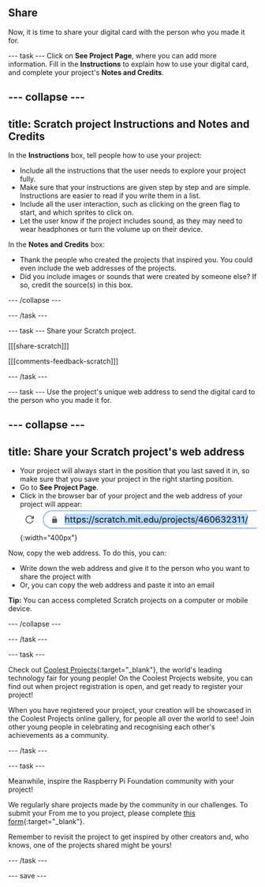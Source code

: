 ## Share
Now, it is time to share your digital card with the person who you made it for. 

--- task ---
Click on **See Project Page**, where you can add more information. Fill in the **Instructions** to explain how to use your digital card, and complete your project's **Notes and Credits**.

--- collapse ---
---
title: Scratch project Instructions and Notes and Credits
---

In the **Instructions** box, tell people how to use your project:
+ Include all the instructions that the user needs to explore your project fully. 
+ Make sure that your instructions are given step by step and are simple. Instructions are easier to read if you write them in a list.
+ Include all the user interaction, such as clicking on the green flag to start, and which sprites to click on. 
+ Let the user know if the project includes sound, as they may need to wear headphones or turn the volume up on their device.

In the **Notes and Credits** box:
+ Thank the people who created the projects that inspired you. You could even include the web addresses of the projects.
+ Did you include images or sounds that were created by someone else? If so, credit the source(s) in this box.

--- /collapse ---

--- /task ---

--- task ---
Share your Scratch project.
 
[[[share-scratch]]]
 
[[[comments-feedback-scratch]]]

--- /task ---

--- task ---
Use the project's unique web address to send the digital card to the person who you made it for.

--- collapse ---
---
title: Share your Scratch project's web address
---
+ Your project will always start in the position that you last saved it in, so make sure that you save your project in the right starting position.
+ Go to **See Project Page**.
+ Click in the browser bar of your project and the web address of your project will appear:
![Show web address](images/from-me-webaddress.png){:width="400px"}

Now, copy the web address. To do this, you can:
+ Write down the web address and give it to the person who you want to share the project with
+ Or, you can copy the web address and paste it into an email

**Tip:** You can access completed Scratch projects on a computer or mobile device. 

--- /collapse ---

--- /task ---

--- task ---

Check out [Coolest Projects](https://online.coolestprojects.org){:target="_blank"}, the world's leading technology fair for young people! On the Coolest Projects website, you can find out when project registration is open, and get ready to register your project!

When you have registered your project, your creation will be showcased in the Coolest Projects online gallery, for people all over the world to see! Join other young people in celebrating and recognising each other's achievements as a community. 

--- /task ---

--- task ---

Meanwhile, inspire the Raspberry Pi Foundation community with your project!

We regularly share projects made by the community in our challenges. To submit your From me to you project, please complete [this form](https://www.tfaforms.com/4866927){:target="_blank"}.

Remember to revisit the project to get inspired by other creators and, who knows, one of the projects shared might be yours!

--- /task ---

--- save ---
